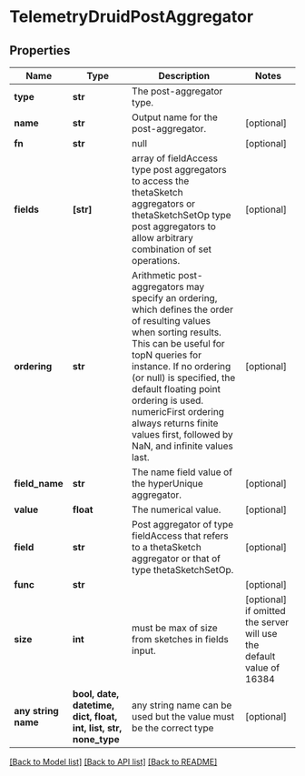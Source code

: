 # TelemetryDruidPostAggregator

## Properties
Name | Type | Description | Notes
------------ | ------------- | ------------- | -------------
**type** | **str** | The post-aggregator type. | 
**name** | **str** | Output name for the post-aggregator. | [optional] 
**fn** | **str** | null | [optional] 
**fields** | **[str]** | array of fieldAccess type post aggregators to access the thetaSketch aggregators or thetaSketchSetOp type post aggregators to allow arbitrary combination of set operations. | [optional] 
**ordering** | **str** | Arithmetic post-aggregators may specify an ordering, which defines the order of resulting values when sorting results. This can be useful for topN queries for instance. If no ordering (or null) is specified, the default floating point ordering is used. numericFirst ordering always returns finite values first, followed by NaN, and infinite values last. | [optional] 
**field_name** | **str** | The name field value of the hyperUnique aggregator. | [optional] 
**value** | **float** | The numerical value. | [optional] 
**field** | **str** | Post aggregator of type fieldAccess that refers to a thetaSketch aggregator or that of type thetaSketchSetOp. | [optional] 
**func** | **str** |  | [optional] 
**size** | **int** | must be max of size from sketches in fields input. | [optional]  if omitted the server will use the default value of 16384
**any string name** | **bool, date, datetime, dict, float, int, list, str, none_type** | any string name can be used but the value must be the correct type | [optional]

[[Back to Model list]](../README.md#documentation-for-models) [[Back to API list]](../README.md#documentation-for-api-endpoints) [[Back to README]](../README.md)


